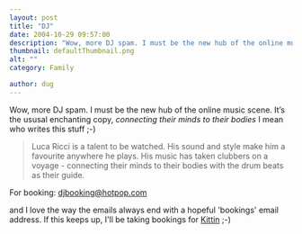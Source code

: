 ```yaml
---
layout: post
title: "DJ"
date: 2004-10-29 09:57:00
description: "Wow, more DJ spam. I must be the new hub of the online music scene. It&#8217;s the ususal enchanting copy, connecting their minds to their bodies I mean who writes this stuff ;-) Luca Ricci is a talent to be&#8230;"
thumbnail: defaultThumbnail.png
alt: ""
category: Family

author: dug
---
```


<p>Wow, more DJ spam. I must be the new hub of the online music scene. It&#8217;s the ususal enchanting copy, <em>connecting their minds to their bodies</em> I mean who writes this stuff ;-)</p>

<blockquote><p>Luca Ricci is a talent to be watched. His sound and style make him a favourite anywhere he plays. His music has taken clubbers on a voyage - connecting their minds to their bodies with the drum beats as their guide.</p></blockquote>

<p>For booking: <a href="mailto:%6D%61%69%6C%74%6F%64%6A%62%6F%6F%6B%69%6E%67%40%68%6F%74%70%6F%70%2E%63%6F%6D">djbooking@hotpop.com</a></p>

<p>and I love the way the emails always end with a hopeful 'bookings' email address. If this keeps up, I'll be taking bookings for <a href="http://www.misskittin.com/">Kittin</a> ;-)</p>
